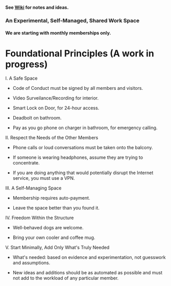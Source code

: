 **See [Wiki](https://github.com/EvolveCoworking/Notes/wiki) for notes and ideas.**

### An Experimental, Self-Managed, Shared Work Space

#### We are starting with monthly memberships only.

# Foundational Principles (A work in progress)

I. A Safe Space

- Code of Conduct must be signed by all members and visitors.

- Video Surveilance/Recording for interior.

- Smart Lock on Door, for 24-hour access.

- Deadbolt on bathroom.

- Pay as you go phone on charger in bathroom, for emergency calling.

II. Respect the Needs of the Other Members

- Phone calls or loud conversations must be taken onto the balcony.

- If someone is wearing headphones, assume they are trying to concentrate.

- If you are doing anything that would potentially disrupt the
  Internet service, you must use a VPN.

III. A Self-Managing Space

- Membership requires auto-payment.

- Leave the space better than you found it.

IV. Freedom Within the Structure

- Well-behaved dogs are welcome.

- Bring your own cooler and coffee mug.

V. Start Minimally, Add Only What's Truly Needed

- What's needed: based on evidence and experimentation, not guesswork and assumptions.

- New ideas and additions should be as automated as possible and must not add to the workload of any particular member.

